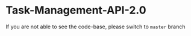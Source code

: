 # Task-Management-API-2.0

If you are not able to see the code-base, please switch to `master` branch
